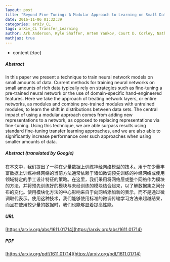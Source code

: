 ```yaml
---
layout: post
title: "Beyond Fine Tuning: A Modular Approach to Learning on Small Data"
date: 2016-11-06 01:32:39
categories: arXiv_CL
tags: arXiv_CL Transfer_Learning
author: Ark Anderson, Kyle Shaffer, Artem Yankov, Court D. Corley, Nathan O. Hodas
mathjax: true
---
```


* content
{:toc}

##### Abstract
In this paper we present a technique to train neural network models on small amounts of data. Current methods for training neural networks on small amounts of rich data typically rely on strategies such as fine-tuning a pre-trained neural network or the use of domain-specific hand-engineered features. Here we take the approach of treating network layers, or entire networks, as modules and combine pre-trained modules with untrained modules, to learn the shift in distributions between data sets. The central impact of using a modular approach comes from adding new representations to a network, as opposed to replacing representations via fine-tuning. Using this technique, we are able surpass results using standard fine-tuning transfer learning approaches, and we are also able to significantly increase performance over such approaches when using smaller amounts of data.

##### Abstract (translated by Google)
在本文中，我们提出了一种在少量数据上训练神经网络模型的技术。用于在少量丰富数据上训练神经网络的当前方法通常依赖于诸如微调预先训练的神经网络或使用领域特定的手工设计特征的策略。在这里，我们采用将网络层或整个网络作为模块的方法，并将预先训练好的模块与未经训练的模块结合起来，以了解数据集之间分布的变化。使用模块化方法的中心影响来自于向网络添加新的表示，而不是通过微调取代表示。使用这种技术，我们能够使用标准的微调传输学习方法来超越结果，而且在使用较少量的数据时，我们也能够显着提高性能。

##### URL
[https://arxiv.org/abs/1611.01714](https://arxiv.org/abs/1611.01714)

##### PDF
[https://arxiv.org/pdf/1611.01714](https://arxiv.org/pdf/1611.01714)

